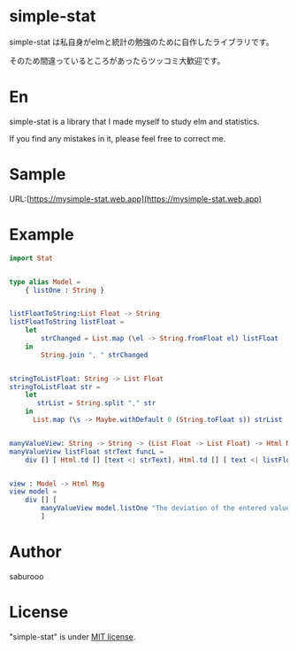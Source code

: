 # simple-stat

simple-stat は私自身がelmと統計の勉強のために自作したライブラリです。

そのため間違っているところがあったらツッコミ大歓迎です。

# En

simple-stat is a library that I made myself to study elm and statistics.

If you find any mistakes in it, please feel free to correct me.

# Sample

URL:[https://mysimple-stat.web.app](https://mysimple-stat.web.app)

# Example

```elm
import Stat


type alias Model =
    { listOne : String }


listFloatToString:List Float -> String
listFloatToString listFloat =
    let
        strChanged = List.map (\el -> String.fromFloat el) listFloat
    in
        String.join ", " strChanged


stringToListFloat: String -> List Float
stringToListFloat str =
    let
       strList = String.split "," str
    in
      List.map (\s -> Maybe.withDefault 0 (String.toFloat s)) strList


manyValueView: String -> String -> (List Float -> List Float) -> Html Msg
manyValueView listFloat strText funcL =
    div [] [ Html.td [] [text <| strText], Html.td [] [ text <| listFloatToString <| List.map (\x -> roundNum 4 x) <| funcL <| stringToListFloat listFloat ] ]


view : Model -> Html Msg
view model =
    div [] [
        manyValueView model.listOne "The deviation of the entered value is:" Stat.deviation
        ]
```

# Author

saburooo

# License

"simple-stat" is under [MIT license](https://en.wikipedia.org/wiki/MIT_License).
